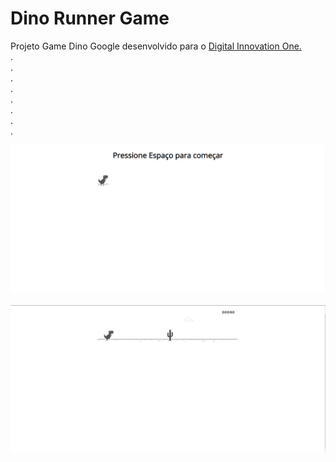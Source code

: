 <h1><strong>Dino Runner Game</strong></h1>

<p>Projeto Game Dino Google desenvolvido para o <a href="https://digitalinnovation.one" target="_blank">Digital Innovation One.</a> <br>
  .
  <br>
  .
  <br>
  .
  <br>
  .
  <br>
  .
  <br>
  .
  <br>
  .
  <br>
  .
  <br>
  
  <img src="https://raw.githubusercontent.com/palomamourap/DinoRunnerGame/main/assets/demo1.png"> <br><br>
  <img src="https://raw.githubusercontent.com/palomamourap/DinoRunnerGame/main/assets/demo2.png">
